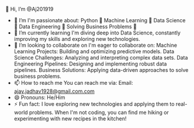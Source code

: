👋 Hi, I’m @Aj201919
- 👀 I’m I'm passionate about:
                               Python 🐍
                               Machine Learning 🤖
                               Data Science 🥼
                               Data Engineering 🧑
                               Solving Business Problems 🚀
- 🌱 I’m currently learning I'm diving deep into Data Science, constantly improving my skills and exploring new technologies.
- 💞️ I’m looking to collaborate on I'm eager to collaborate on: Machine Learning Projects: Building and optimizing predictive models.
                                                                Data Science Challenges: Analyzing and interpreting complex data sets.
                                                                Data Engineering Pipelines: Designing and implementing robust data pipelines.
                                                                Business Solutions: Applying data-driven approaches to solve business problems.
- 📫 How to reach me You can reach me via: Email: ajay.jadhav1928@gmail.com.com
- 😄 Pronouns: He/Him
- ⚡ Fun fact: I love exploring new technologies and applying them to real-world problems. When I'm not coding, you can find me hiking or experimenting with new recipes in the kitchen!

<!---
Hello! I’m Ajay, a passionate data scientist with a keen interest in machine learning, data visualization, and natural language processing. I love diving into data and uncovering insights that can drive impactful decisions.
--->

